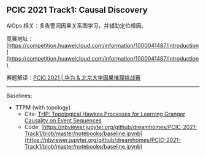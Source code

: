 ## PCIC 2021 Track1: Causal Discovery

AIOps 相关：多告警间因果关系图学习，并辅助定位根因。

竞赛地址：[https://competition.huaweicloud.com/information/1000041487/introduction](https://competition.huaweicloud.com/information/1000041487/introduction)

赛题解读：[PCIC 2021 | 华为 & 北京大学因果推理挑战赛](https://dreamhomes.top/posts/202106211024.html)

---

Baselines:

- TTPM (with topology)
  - Cite: [THP: Topological Hawkes Processes for Learning Granger Causality on Event Sequences](https://arxiv.org/abs/2105.10884)
  - Code: [https://nbviewer.jupyter.org/github/dreamhomes/PCIC-2021-Track1/blob/master/notebooks/baseline.ipynb](https://nbviewer.jupyter.org/github/dreamhomes/PCIC-2021-Track1/blob/master/notebooks/baseline.ipynb)


